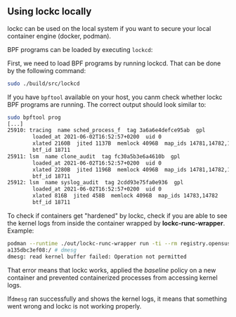 ## Using lockc locally

lockc can be used on the local system if you want to secure your local
container engine (docker, podman).

BPF programs can be loaded by executing `lockcd`:

First, we need to load BPF programs by running lockcd. That can be done
by the following command:

```bash
sudo ./build/src/lockcd
```

If you have `bpftool` available on your host, you canm check whether lockc
BPF programs are running. The correct output should look similar to:

```bash
sudo bpftool prog
[...]
25910: tracing  name sched_process_f  tag 3a6a6e4defce95ab  gpl
        loaded_at 2021-06-02T16:52:57+0200  uid 0
        xlated 2160B  jited 1137B  memlock 4096B  map_ids 14781,14782,14783
        btf_id 18711
25911: lsm  name clone_audit  tag fc30a5b3e6a4610b  gpl
        loaded_at 2021-06-02T16:52:57+0200  uid 0
        xlated 2280B  jited 1196B  memlock 4096B  map_ids 14781,14782,14783
        btf_id 18711
25912: lsm  name syslog_audit  tag 2cdd93e75fa0e936  gpl
        loaded_at 2021-06-02T16:52:57+0200  uid 0
        xlated 816B  jited 458B  memlock 4096B  map_ids 14783,14782
        btf_id 18711
```

To check if containers get "hardened" by lockc, check if you are able to
see the kernel logs from inside the container wrapped by **lockc-runc-wrapper**.
Example:

```bash
podman --runtime ./out/lockc-runc-wrapper run -ti --rm registry.opensuse.org/opensuse/toolbox:latest
a135dbc3ef08:/ # dmesg
dmesg: read kernel buffer failed: Operation not permitted
```

That error means that lockc works, applied the *baseline* policy on a new
container and prevented containerized processes from accessing kernel logs.

If`dmesg` ran successfully and shows the kernel logs, it means that something
went wrong and lockc is not working properly.

